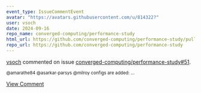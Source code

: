 ```yaml
---
event_type: IssueCommentEvent
avatar: "https://avatars.githubusercontent.com/u/814322?"
user: vsoch
date: 2024-09-16
repo_name: converged-computing/performance-study
html_url: https://github.com/converged-computing/performance-study/pull/51
repo_url: https://github.com/converged-computing/performance-study
---
```


<a href='https://github.com/vsoch' target='_blank'>vsoch</a> commented on issue <a href='https://github.com/converged-computing/performance-study/pull/51' target='_blank'>converged-computing/performance-study#51</a>.

<small>@amarathe84 @asarkar-parsys @milroy configs are added:...</small>

<a href='https://github.com/converged-computing/performance-study/pull/51' target='_blank'>View Comment</a>